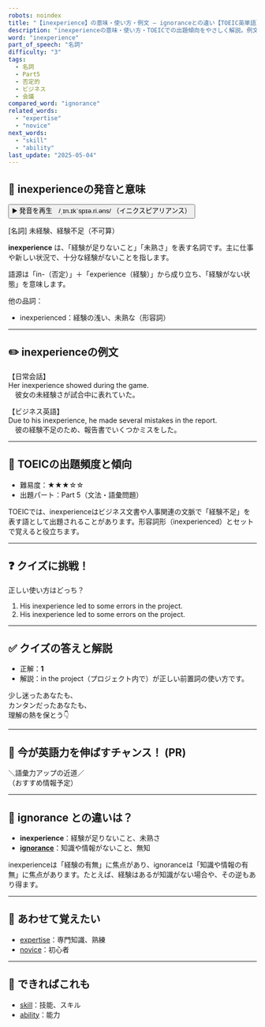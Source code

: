 ```yaml
---
robots: noindex
title: "【inexperience】の意味・使い方・例文 ― ignoranceとの違い【TOEIC英単語】"
description: "inexperienceの意味・使い方・TOEICでの出題傾向をやさしく解説。例文・クイズ付きでignoranceとの違いもわかりやすく学べます。"
word: "inexperience"
part_of_speech: "名詞"
difficulty: "3"
tags:
  - 名詞
  - Part5
  - 否定的
  - ビジネス
  - 会議
compared_word: "ignorance"
related_words:
  - "expertise"
  - "novice"
next_words:
  - "skill"
  - "ability"
last_update: "2025-05-04"
---
```


## 🔰 inexperienceの発音と意味

<button class="play-audio" onclick="playTTS('inexperience')">
  <span class="play-audio-main">
    ▶️ 発音を再生　/ˌɪn.ɪkˈspɪə.ri.əns/
  </span>
  <span class="play-audio-sub">
    （イニクスピアリアンス）
  </span>
</button>

[名詞] 未経験、経験不足（不可算）

**inexperience** は、「経験が足りないこと」「未熟さ」を表す名詞です。主に仕事や新しい状況で、十分な経験がないことを指します。

語源は「in-（否定）」＋「experience（経験）」から成り立ち、「経験がない状態」を意味します。

他の品詞：  
- inexperienced：経験の浅い、未熟な（形容詞）

---

## ✏️ inexperienceの例文

【日常会話】  
Her inexperience showed during the game.  
　彼女の未経験さが試合中に表れていた。

【ビジネス英語】  
Due to his inexperience, he made several mistakes in the report.  
　彼の経験不足のため、報告書でいくつかミスをした。

---

## 🎯 TOEICの出題頻度と傾向

- 難易度：★★★☆☆
- 出題パート：Part 5（文法・語彙問題）

TOEICでは、inexperienceはビジネス文書や人事関連の文脈で「経験不足」を表す語として出題されることがあります。形容詞形（inexperienced）とセットで覚えると役立ちます。

---

## ❓ クイズに挑戦！

正しい使い方はどっち？

1. His inexperience led to some errors in the project.  
2. His inexperience led to some errors on the project.

---

## ✅ クイズの答えと解説

- 正解：**1**
- 解説：in the project（プロジェクト内で）が正しい前置詞の使い方です。

少し迷ったあなたも、  
カンタンだったあなたも、  
理解の熱を保とう👇️

---

## 🚀 今が英語力を伸ばすチャンス！ (PR)

<div class="info-center">
＼語彙力アップの近道／<br>  
（おすすめ情報予定）
</div>

---

## 🤔  ignorance との違いは？

- **inexperience**：経験が足りないこと、未熟さ
- **[ignorance](/word/ignorance)**：知識や情報がないこと、無知

inexperienceは「経験の有無」に焦点があり、ignoranceは「知識や情報の有無」に焦点があります。たとえば、経験はあるが知識がない場合や、その逆もあり得ます。

---

## 🧩 あわせて覚えたい

- [expertise](/word/expertise)：専門知識、熟練
- [novice](/word/novice)：初心者

---

## 📖 できればこれも

- [skill](/word/skill)：技能、スキル
- [ability](/word/ability)：能力

<!-- cvid: aid46_bid48 -->
